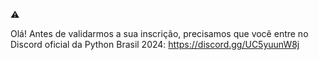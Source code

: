 ⚠️

Olá! Antes de validarmos a sua inscrição, precisamos que você entre no Discord oficial da Python Brasil 2024:
https://discord.gg/UC5yuunW8j